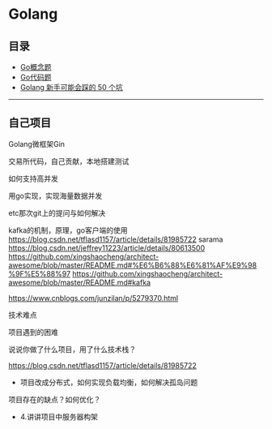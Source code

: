 # Golang

## 目录

- [Go概念题](https://github.com/ChuangLiu727/GetJob/blob/master/Golang/Go概念题.md)
- [Go代码题](https://github.com/ChuangLiu727/GetJob/blob/master/Golang/Go代码题.md)
- [Golang 新手可能会踩的 50 个坑](https://wuyin.io/2018/03/07/50-shades-of-golang-traps-gotchas-mistakes/)

---

## 自己项目

Golang微框架Gin


交易所代码，自己贡献，本地搭建测试

如何支持高并发

用go实现，实现海量数据并发

etc那次git上的提问与如何解决

kafka的机制，原理，go客户端的使用
https://blog.csdn.net/tflasd1157/article/details/81985722
sarama 
https://blog.csdn.net/jeffrey11223/article/details/80613500
https://github.com/xingshaocheng/architect-awesome/blob/master/README.md#%E6%B6%88%E6%81%AF%E9%98%9F%E5%88%97
https://github.com/xingshaocheng/architect-awesome/blob/master/README.md#kafka

https://www.cnblogs.com/junzilan/p/5279370.html

技术难点

项目遇到的困难

说说你做了什么项目，用了什么技术栈？

https://blog.csdn.net/tflasd1157/article/details/81985722

- 项目改成分布式，如何实现负载均衡，如何解决孤岛问题

项目存在的缺点？如何优化？

- 4.讲讲项目中服务器构架